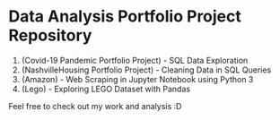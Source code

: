# Data Analysis Portfolio Project Repository

1. (Covid-19 Pandemic Portfolio Project) - SQL Data Exploration 
2. (NashvilleHousing Portfolio Project) - Cleaning Data in SQL Queries
3. (Amazon) - Web Scraping in Jupyter Notebook using Python 3
4. (Lego) - Exploring LEGO Dataset with Pandas





Feel free to check out my work and analysis :D
